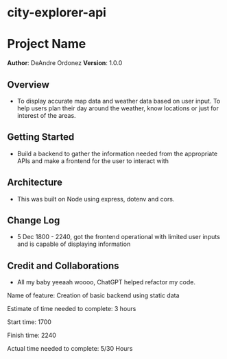 # city-explorer-api

# Project Name

**Author**: DeAndre Ordonez
**Version**: 1.0.0

## Overview
 - To display accurate map data and weather data based on user input.  To help users plan their day around the weather, know locations or just for interest of the areas.

## Getting Started
 - Build a backend to gather the information needed from the appropriate APIs and make a frontend for the user to interact with

## Architecture
 - This was built on Node using express, dotenv and cors.

## Change Log
 - 5 Dec 1800 - 2240, got the frontend operational with limited user inputs and is capable of displaying information

## Credit and Collaborations
 - All my baby yeeaah woooo, ChatGPT helped refactor my code.


Name of feature: Creation of basic backend using static data

Estimate of time needed to complete: 3 hours

Start time: 1700

Finish time: 2240

Actual time needed to complete: 5/30 Hours